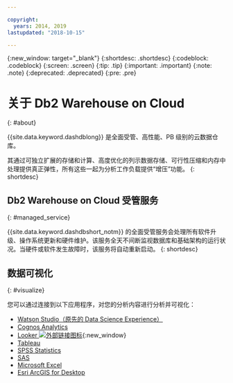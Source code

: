 ```yaml
---

copyright:
  years: 2014, 2019
lastupdated: "2018-10-15"

---
```


<!-- Attribute definitions --> 
{:new_window: target="_blank"}
{:shortdesc: .shortdesc}
{:codeblock: .codeblock}
{:screen: .screen}
{:tip: .tip}
{:important: .important}
{:note: .note}
{:deprecated: .deprecated}
{:pre: .pre}

# 关于 Db2 Warehouse on Cloud
{: #about}

{{site.data.keyword.dashdblong}} 是全面受管、高性能、PB 级别的云数据仓库。

其通过可独立扩展的存储和计算、高度优化的列示数据存储、可行性压缩和内存中处理提供真正弹性，所有这些一起为分析工作负载提供“增压”功能。
{: shortdesc}

## Db2 Warehouse on Cloud 受管服务
{: #managed_service}

{{site.data.keyword.dashdbshort_notm}} 的全面受管服务会处理所有软件升级、操作系统更新和硬件维护。该服务全天不间断监视数据库和基础架构的运行状况。当硬件或软件发生故障时，该服务将自动重新启动。
{: shortdesc}

<!-- ## Provisioning of Db2 Warehouse on Cloud
{: #whse_provision}

The {{site.data.keyword.dashdbshort_notm}} database can be provisioned on {{site.data.keyword.BluSoftlayer_full}} and for AWS.
{: shortdesc}

If you want to have the data warehouse provisioned for AWS, select the **MPP Small for AWS** plan. -->

## 数据可视化
{: #visualize}

您可以通过连接到以下应用程序，对您的分析内容进行分析并可视化：

- [Watson Studio（原先的 Data Science Experience）](connecting/data_sci.html#watson_studio)
- [Cognos Analytics](connecting/vis_bi.html#cognos)
- [Looker ![外部链接图标](../../icons/launch-glyph.svg "外部链接图标")](https://docs.looker.com/setup-and-management/connecting-to-db){:new_window}
- [Tableau](connecting/vis_bi.html#tableau)
- [SPSS Statistics](connecting/data_sci.html#spss_stats)
- [SAS](connecting/data_sci.html#sas)
- [Microsoft Excel](connecting/vis_bi.html#excel)
- [Esri ArcGIS for Desktop](connecting/vis_bi.html#esri_arcgis)


